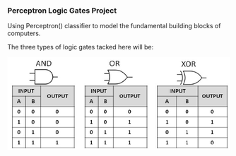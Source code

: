 ### Perceptron Logic Gates Project

Using Perceptron() classifier to model the fundamental building blocks of computers.

The three types of logic gates tacked here will be:

<p align="center">
<img src=images/logic_gates.jpg>
</p>



